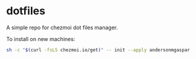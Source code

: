 # dotfiles
A simple repo for chezmoi dot files manager.


To install on new machines:
```bash
sh -c "$(curl -fsLS chezmoi.io/get)" -- init --apply andersonmgaspar
```

